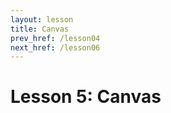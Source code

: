 ```yaml
---
layout: lesson
title: Canvas
prev_href: /lesson04
next_href: /lesson06
---
```

Lesson 5: Canvas
================
